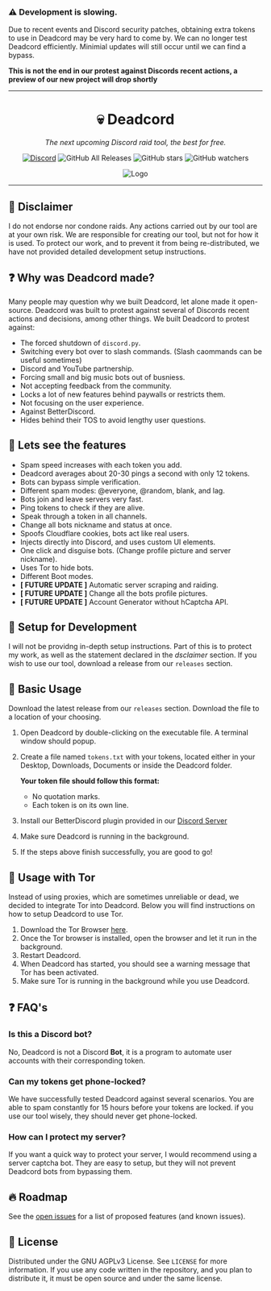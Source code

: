 
### ⚠️ Development is slowing.

Due to recent events and Discord security patches, obtaining extra tokens to use in Deadcord may be very hard to come by.
We can no longer test Deadcord efficiently. Minimial updates will still occur until we can find a bypass.

**This is not the end in our protest against Discords recent actions, a preview of our new project will drop shortly**

---

<div align="center">

# 💀 Deadcord
*The next upcoming Discord raid tool, the best for free.*

[![Discord](https://discordapp.com/api/guilds/899049148895072276/widget.png?style=shield)](https://discord.gg/J4jY6Zp7A3)
![GitHub All Releases](https://img.shields.io/github/downloads/Galaxzy345/Deadcord/total?color=black) ![GitHub stars](https://img.shields.io/github/stars/Galaxzy345/Deadcord?style=social) ![GitHub watchers](https://img.shields.io/github/watchers/Galaxzy345/Deadcord?style=social)

<img src="https://cdn.discordapp.com/attachments/899082222257188905/900996499289309184/LOGO2.png" alt="Logo">

</div>

---

## 🚨 Disclaimer
I do not endorse nor condone raids. Any actions carried out by our tool are at your own risk. We are responsible for creating our tool, but not for how it is used.
To protect our work, and to prevent it from being re-distributed, we have not provided detailed development setup instructions.

## ❓ Why was Deadcord made?
Many people may question why we built Deadcord, let alone made it open-source. Deadcord was built to protest against several of Discords recent actions and decisions, among other things. We built Deadcord to protest against:

* The forced shutdown of `discord.py`.
* Switching every bot over to slash commands. (Slash caommands can be useful sometimes)
* Discord and YouTube partnership.
* Forcing small and big music bots out of busniess. 
* Not accepting feedback from the community.
* Locks a lot of new features behind paywalls or restricts them.
* Not focusing on the user experience.
* Against BetterDiscord.
* Hides behind their TOS to avoid lengthy user questions.

## 🚀 Lets see the features
* Spam speed increases with each token you add.
* Deadcord averages about 20-30 pings a second with only 12 tokens.
* Bots can bypass simple verification.
* Different spam modes: @everyone, @random, blank, and lag. 
* Bots join and leave servers very fast. 
* Ping tokens to check if they are alive.
* Speak through a token in all channels.
* Change all bots nickname and status at once.
* Spoofs Cloudflare cookies, bots act like real users.
* Injects directly into Discord, and uses custom UI elements.
* One click and disguise bots. (Change profile picture and server nickname).
* Uses Tor to hide bots.
* Different Boot modes.
* **[ FUTURE UPDATE ]** Automatic server scraping and raiding.
* **[ FUTURE UPDATE ]** Change all the bots profile pictures.
* **[ FUTURE UPDATE ]** Account Generator without hCaptcha API.

## 🏁 Setup for Development

I will not be providng in-depth setup instructions. Part of this is to protect my work, as well as the statement declared in the *dsclaimer* section. If you wish to use our tool, download a release from our `releases` section.

## 🧰 Basic Usage

Download the latest release from our `releases` section. Download the file to a location of your choosing.

1. Open Deadcord by double-clicking on the executable file. A terminal window should popup.

2. Create a file named `tokens.txt` with your tokens, located either in your Desktop, Downloads, Documents or inside the Deadcord folder.
   
   **Your token file should follow this format:**
    * No quotation marks.
    * Each token is on its own line.
    
3. Install our BetterDiscord plugin provided in our [Discord Server](https://discord.gg/J4jY6Zp7A3)

4. Make sure Deadcord is running in the background.

4. If the steps above finish successfully, you are good to go!

## 🧅 Usage with Tor
Instead of using proxies, which are sometimes unreliable or dead, we decided to integrate Tor into Deadcord. Below you will find instructions on how to setup Deadcord to use Tor.
1. Download the Tor Browser [here](https://www.torproject.org/download/).
2. Once the Tor browser is installed, open the browser and let it run in the background.
3. Restart Deadcord.
4. When Deadcord has started, you should see a warning message that Tor has been activated.
5. Make sure Tor is running in the background while you use Deadcord.

## ❓ FAQ's
### Is this a Discord bot?
No, Deadcord is not a Discord **Bot**, it is a program to automate user accounts with their corresponding token.

### Can my tokens get phone-locked?
We have successfully tested Deadcord against several scenarios. You are able to spam constantly for 15 hours before your tokens are locked. if you use our tool wisely, they should never get phone-locked.

### How can I protect my server?
If you want a quick way to protect your server, I would recommend using a server captcha bot. They are easy to setup, but they will not prevent Deadcord bots from bypassing them.

## 🔥 Roadmap

See the [open issues](https://github.com/Galaxzy345/Deadcord/issues) for a list of proposed features (and known issues).

## 📜 License

Distributed under the GNU AGPLv3 License. See `LICENSE` for more information. If you use any code written in the repository, and you plan to distribute it, it must be open source and under the same license.